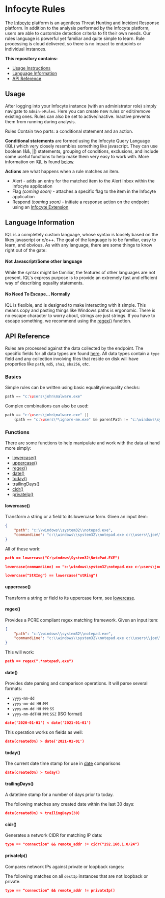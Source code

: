 # Infocyte Rules
The [Infocyte](https://www.infocyte.com) platform is an agentless Threat Hunting and Incident
Response platform.
In addition to the analysis performed by the Infocyte platform, users are able to customize
detection criteria to fit their own needs.
Our rules language is powerful yet familiar and quite simple to learn.
Rule processing is cloud delivered, so there is no impact to endpoints or individual instances.

**This repository contains:**
- [Usage Instructions](#usage)
- [Language Information](#language-information)
- [API Reference](#api-reference)


## Usage
After logging into your Infocyte instance (with an administrator role) simply navigate to
`Admin->Rules`.
Here you can create new rules or edit/remove existing ones.
Rules can also be set to active/inactive. Inactive prevents them from running during analysis.

Rules Contain two parts: a conditional statement and an action.

**Conditional statements** are formed using the Infocyte Query Language (IQL) which very closely
resembles something like javascript. They can use boolean (&&, ||) statements, grouping of
conditions, exclusions, and include some useful functions to help make them very easy to work with.
More information on IQL is found [below](#api-reference).

**Actions** are what happens when a rule matches an item.
- Alert - adds an entry for the matched item to the Alert Inbox within the Infocyte application
- Flag *(coming soon)* - attaches a specific flag to the item in the Infocyte application
- Respond *(coming soon)* - initiate a response action on the endpoint using an [Infocyte Extension](https://github.com/infocyte/extensions)

## Language Information
IQL is a completely custom language, whose syntax is loosely based on the likes javascript or c/c++.
The goal of the language is to be familiar, easy to learn, and obvious. As with any language, there
are some things to know right out of the gate:

#### Not Javascript/Some other language
While the syntax might be familiar, the features of other languages are not present.
IQL's express purpose is to provide an extremely fast and efficient way of describing equality statements.

#### No Need To Escape... Normally
IQL is flexible, and is designed to make interacting with it simple.
This means copy and pasting things like Windows paths is ergonomic.
There is no escape character to worry about, strings are just strings.
If you have to escape something, we recommend using the [regex()](#regex) function.


## API Reference
Rules are processed against the data collected by the endpoint. The specific fields for all data
types are found [here](todo). All data types contain a `type` field and any collection involving
files that reside on disk will have properties like `path`, `md5`, `sha1`, `sha256`, etc.

### Basics

Simple rules can be written using basic equality/inequality checks:

```javascript
path == "c:\users\john\malware.exe"
```

Complex combinations can also be used:

```javascript
path == "c:\users\john\malware.exe" ||
    (path == "c:\users\*\ignore-me.exe" && parentPath != "c:\windows\system32\explorer.exe")
```

### Functions
There are some functions to help manipulate and work with the data at hand more simply:

- [lowercase()](#lowercase)
- [uppercase()](#uppercase)
- [regex()](#regex)
- [date()](#date)
- [today()](#today)
- [trailingDays()](#trailingDays)
- [cidr()](#cidr)
- [privateIp()](#privateIp)

#### lowercase()
Transform a string or a field to its lowercase form. Given an input item:

```json
{
    "path": "c:\\windows\\system32\\notepad.exe",
    "commandLine": "c:\\windows\\system32\\notepad.exe c:\\users\\joe\\Documents\\Passwords.TXT",
}
```

All of these work:

```json
path == lowercase("C:\windows\System32\NotePad.EXE")
```

```json
lowercase(commandLine) == "c:\windows\system32\notepad.exe c:\users\joe\documents\passwords.txt",
```

```json
lowercase("StRIng") == lowercase("stRing")
```

#### uppercase()
Transform a string or field to its uppercase form, see [lowercase](#lowercase).

#### regex()
Provides a PCRE compliant regex matching framework. Given an input item:

```json
{
    "path": "c:\\windows\\system32\\notepad.exe",
    "commandLine": "c:\\windows\\system32\\notepad.exe c:\\users\\joe\\Documents\\Passwords.TXT",
}
```

This will work:

```json
path == regex(".*notepad\.exe")
```

#### date()
Provides date parsing and comparison operations. It will parse several formats:
- `yyyy-mm-dd`
- `yyyy-mm-dd HH:MM`
- `yyyy-mm-dd HH:MM:SS`
- `yyyy-mm-ddTHH:MM:SSZ` (ISO format)

```json
date('2020-01-01') < date('2021-01-01')
```

This operation works on fields as well:

```json
date(createdOn) > date('2021-01-01')
```

#### today()
The current date time stamp for use in [date](#date) comparisons

```json
date(createdOn) > today()
```

#### trailingDays()
A datetime stamp for a number of days prior to today.

The following matches any created date within the last 30 days:

```json
date(createdOn) > trailingDays(30)
```

#### cidr()
Generates a network CIDR for matching IP data:

```json
type == "connection" && remote_addr != cidr("192.168.1.0/24")
```

#### privateIp()
Compares network IPs against private or loopback ranges:

The following matches on all `destIp` instances that are not loopback or private:

```json
type == "connection" && remote_addr != privateIp()
```

